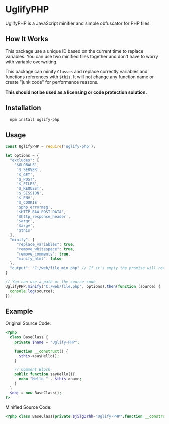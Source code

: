 # UglifyPHP
UglifyPHP is a JavaScript minifier and simple obfuscator for PHP files.

## How It Works
This package use a unique ID based on the current time to replace variables. You can use two minified files together and don't have to worry with variable overwriting.

This package can minify `Classes` and replace correctly variables and functions references with `$this`. It will not change any function name or create "junk code" for performance reasons.

**This should not be used as a licensing or code protection solution.**

## Installation
```sh
  npm install uglify-php
```

## Usage

```js
const UglifyPHP = require('uglify-php');

let options = {
  "excludes": [
    '$GLOBALS',
	 '$_SERVER',
	 '$_GET',
	 '$_POST',
	 '$_FILES',
	 '$_REQUEST',
	 '$_SESSION',
	 '$_ENV',
	 '$_COOKIE',
	 '$php_errormsg',
	 '$HTTP_RAW_POST_DATA',
	 '$http_response_header',
	 '$argc',
	 '$argv',
	 '$this'
  ],
  "minify": {
	 "replace_variables": true,
	 "remove_whitespace": true,
	 "remove_comments": true,
	 "minify_html": false
  },
  "output": "C:/web/file_min.php" // If it's empty the promise will return the minified source code
}

// You can use a path or the source code
UglifyPHP.minify("C:/web/file.php", options).then(function (source) {
  console.log(source);
});
```

## Example

Original Source Code:
```php
<?php
  class BaseClass {
    private $name = "Uglify-PHP";

    function __construct() {
      $this->sayHello();
    }

    // Comment Block
    public function sayHello(){
      echo "Hello " . $this->name;
    }
  }
  $obj = new BaseClass();
?>
```

Minified Source Code:
```php
<?php class BaseClass{private $j5lg3rhh="Uglify-PHP";function __construct(){$this->sayHello();}public function sayHello(){echo "Hello ".$this->j5lg3rhh;}}$j5lg3rhj=new BaseClass();?>
```
